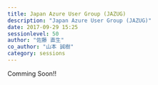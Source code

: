 ```yaml
---
title: Japan Azure User Group (JAZUG)
description: "Japan Azure User Group (JAZUG)"
date: 2017-09-29 15:25
sessionlevel: 50
author: "佐藤 直生"
co_author: "山本 誠樹"
category: sessions
---
```

Comming Soon!!
